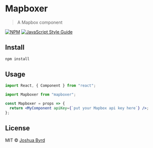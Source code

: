 # Mapboxer

> A Mapbox component

[![NPM](https://img.shields.io/npm/v/mapboxer.svg)](https://www.npmjs.com/package/mapboxer) [![JavaScript Style Guide](https://img.shields.io/badge/code_style-standard-brightgreen.svg)](https://standardjs.com)

## Install

```bash
npm install
```

## Usage

```jsx
import React, { Component } from "react";

import Mapboxer from "mapboxer";

const Mapboxer = props => {
  return <MyComponent apiKey={`put your Mapbox api key here`} />;
};
```

## License

MIT © [Joshua Byrd](https://github.com/phocks)

